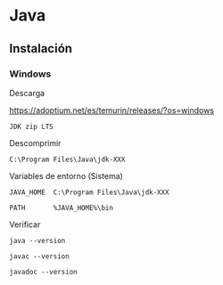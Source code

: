 # Java

## Instalación

### Windows

Descarga

https://adoptium.net/es/temurin/releases/?os=windows

```
JDK zip LTS
```

Descomprimir

```
C:\Program Files\Java\jdk-XXX
 ```

Variables de entorno (Sistema)

```
JAVA_HOME  C:\Program Files\Java\jdk-XXX

PATH       %JAVA_HOME%\bin
```

Verificar

```
java --version

javac --version

javadoc --version
```

